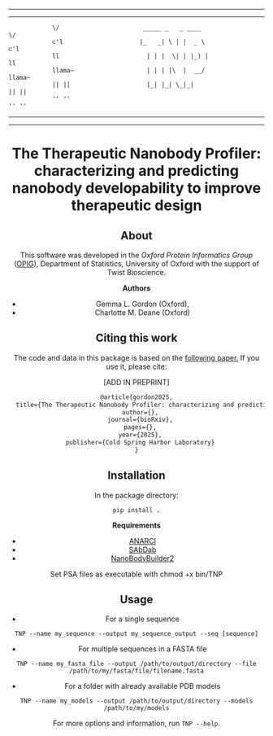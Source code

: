 -----------------------------------------------------------------------------------------------------
-----------------------------------------------------------------------------------------------------
                \/                       _____ _   _ ____                   \/
                ⊂'l                     |_   _| \ | |  _ \                 ⊂'l     
                ll                        | | |  \| | |_) |                 ll     
                llama~                    | | | |\  |  __/                  llama~ 
                || ||                     |_| |_| \_|_|                     || || 
                '' ''                                                       '' ''
-----------------------------------------------------------------------------------------------------
-----------------------------------------------------------------------------------------------------

<div align="center">    
 
# The Therapeutic Nanobody Profiler: characterizing and predicting nanobody developability to improve therapeutic design


## About

This software was developed in the _Oxford Protein Informatics Group_ ([OPIG](http://opig.stats.ox.ac.uk/)), Department of Statistics, University of Oxford with the support of Twist Bioscience.

**Authors**

* Gemma L. Gordon (Oxford), 
* Charlotte M. Deane (Oxford)

## Citing this work

The code and data in this package is based on the <a href="">following paper.</a> If you use it, please cite:

[ADD IN PREPRINT]

```tex
@article{gordon2025,
  title={The Therapeutic Nanobody Profiler: characterizing and predicting nanobody developability to improve therapeutic design},
  author={},
  journal={bioRxiv},
  pages={},
  year={2025},
  publisher={Cold Spring Harbor Laboratory}
}
```

## Installation

In the package directory:

`pip install .`

**Requirements**

- [ANARCI](https://github.com/oxpig/ANARCI)
- [SAbDab](https://github.com/oxpig/SAbDab)
- [NanoBodyBuilder2](https://github.com/oxpig/ImmuneBuilder)

Set PSA files as executable with chmod +x bin/TNP

## Usage

* For a single sequence

`TNP --name my_sequence --output my_sequence_output --seq [sequence]`

* For multiple sequences in a FASTA file

`TNP --name my_fasta_file --output /path/to/output/directory --file /path/to/my/fasta/file/filename.fasta`

* For a folder with already available PDB models

`TNP --name my_models --output /path/to/output/directory --models /path/to/my/models`

For more options and information, run `TNP --help`.


